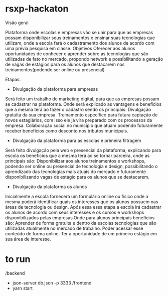 # rsxp-hackaton

Visão geral

Plataforma onde escolas e empresas vão se unir para que as empresas possam disponibilizar seus treinamentos e ensinar suas tecnologias que utilizam, onde a escola fará o cadastramento dos alunos de acordo com uma prévia pesquisa em classe.
Objetivos
Oferecer aos alunos oportunidades de conhecer e aprender sobre as tecnologias que são utilizadas de fato no mercado, propondo network e possibilitando a geração de vagas de estágios para os alunos que destacarem nos treinamentos(podendo ser online ou presencial) 


Etapas:

- Divulgação da plataforma para empresas 

Será feito um trabalho de marketing digital, para que as empresas possam se cadastrar na plataforma. Onde será explicado as vantagens e benefícios que a mesma terá ao fazer o cadastro sendo os principais:
Divulgação gratuita da sua empresa.
Treinamento específico para futura captação de novos estagiários, com isso ele já vira preparado com os processos da empresa.
Colaboração social no município que atuam  podendo futuramente receber benefícios como desconto nos tributos municipais.


- Divulgação da plataforma para as escolas e primeira filtragem 

Será feito divulgação pela web e presencial da plataforma, explicando para escola os benefícios que a mesma terá ao se tornar parceira, onde as principais são:
Disponibilizar aos alunos treinamentos e workshops, podendo ser online ou presencial de tecnologia e design, possibilitando o aprendizado das tecnologias mais atuais do mercado e futuramente disponibilizando vagas de estágio para os alunos que se destacarem.


- Divulgação da plataforma os alunos 

Inicialmente a escola fornecerá um formulário online ou físico onde a mesma poderá identificar quais os interesses que os alunos possuem nas áreas de tecnologia ou design.
Após essa essa etapa a escola irá cadastrar os alunos de acordo com seus interesses e os cursos e workshops disponibilizados pelas empresas.Onde para alunos principais benefícios são:
Aprender de forma gratuita e dentro da escolas tecnologias que são utilizadas atualmente no mercado de trabalho.
Poder acessar esse conteúdo de forma online.
Ter a oportunidade de um primeiro estágio em sua área de interesse.

# to run
/backend
- json-server db.json -p 3333
/frontend
- yarn start
